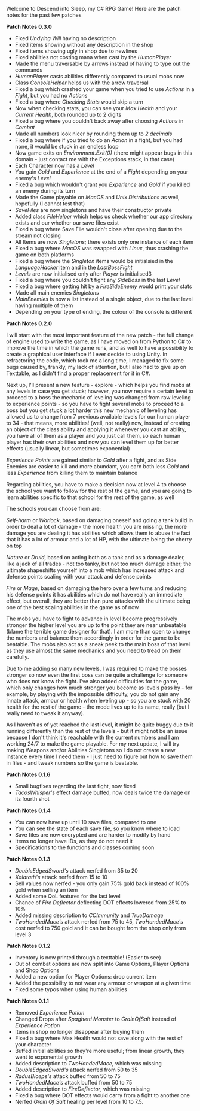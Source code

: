 Welcome to Descend into Sleep, my C# RPG Game! Here are the patch notes for the past few patches


<b>Patch Notes 0.3.0</b>

- Fixed <i>Undying Will</i> having no description
- Fixed items showing without any description in the shop
- Fixed items showing ugly in shop due to newlines
- Fixed abilities not costing mana when cast by the <i>HumanPlayer</i>
- Made the menu traversable by arrows instead of having to type out the commands
- <i>HumanPlayer</i> casts abilities differently compared to usual mobs now
- Class <i>ConsoleHelper</i> helps us with the arrow traversal
- Fixed a bug which crashed your game when you tried to use <i>Actions</i> in a <i>Fight</i>, but you had no <i>Actions</i>
- Fixed a bug where <i>Checking Stats</i> would skip a turn
- Now when checking stats, you can see your <i>Max Health</i> and your <i>Current Health</i>, both rounded up to 2 digits
- Fixed a bug where you couldn't back away after choosing <i>Actions</i> in <i>Combat</i>
- Made all numbers look nicer by rounding them up to <i>2 decimals</i>
- Fixed a bug where if you tried to do an <i>Action</i> in a fight, but you had none, it would be stuck in an endless loop
- Now game exits on <i>Environment.Exit(0)</i> (there might appear bugs in this domain - just contact me with the Exceptions stack, in that case)
- Each Character now has a <i>Level</i>
- You gain <i>Gold</i> and <i>Experience</i> at the end of a <i>Fight</i> depending on your enemy's <i>Level</i>
- Fixed a bug which wouldn't grant you <i>Experience</i> and <i>Gold</i> if you killed an enemy during its turn
- Made the Game playable on <i>MacOS</i> and <i>Unix Distributions</i> as well, hopefully (I cannot test that)
- <i>SaveFiles</i> are now singletons and have their constructor private
- Added class <i>FileHelper</i> which helps us check whether our app directory exists and our whether our save files exist 
- Fixed a bug where Save File wouldn't close after opening due to the stream not closing
- All Items are now <i>Singletons</i>; there exists only one instance of each item
- Fixed a bug where <i>MacOS</i> was swapped with <i>Linux</i>, thus crashing the game on both platforms
- Fixed a bug where the <i>Singleton</i> items would be initialsied in the <i>LanguageHacker</i> item and in the <i>LastBossFight</i>
- <i>Levels</i> are now initialised only after <i>Player</i> is initialised3
- Fixed a bug where you couldn't fight any <i>SideBoss</i> in the last <i>Level</i>
- Fixed a bug where getting hit by a <i>FireSideEnemy</i> would print your stats
- Made all main enemies <i>Singletons</i>
- <i>MainEnemies</i> is now a list instead of a single object, due to the last level having multiple of them
- Depending on your type of ending, the colour of the console is different 

<b>Patch Notes 0.2.0</b>

I will start with the most important feature of the new patch - the full change of engine used to write the game, as I have moved on from Python to C# to improve the time in which the game runs, and as well to have a possibility to create a graphical user interface if I ever decide to using Unity. In refractoring the code, which took me a long time, I managed to fix some bugs caused by, frankly, my lack of attention, but I also had to give up on Texttable, as I didn't find a proper replacement for it in C#.

Next up, I'll present a new feature - explore - which helps you find mobs at any levels in case you get stuck; however, you now require a certain level to proceed to a boss
the mechanic of leveling was changed from raw leveling to experience points - so you have to fight several mobs to proceed to a boss but you get stuck a lot harder
this new mechanic of leveling has allowed us to change from 7 previous available levels for our human player to 34 - that means, more abilities! (well, not really)
now, instead of creating an object of the class ability and applying it whenever you cast an ability, you have all of them as a player and you just call them, so each human player has their own abilities and now you can level them up for better effects (usually linear, but sometimes exponential)

<i>Experience Points</i> are gained similar to <i>Gold</i> after a fight, and as Side Enemies are easier to kill and more abundant, you earn both less <i>Gold</i> and less <i>Experience</i> from killing them to maintain balance

Regarding abilities, you have to make a decision now at level 4 to choose the school you want to follow for the rest of the game, and you are going to learn abilities specific to that school for the rest of the game, as well

The schools you can choose from are:

<i>Self-harm</i> or <i>Warlock</i>, based on damaging oneself and going a tank build in order to deal a lot of damage  - the more health you are missing, the more damage you are dealing
it has abilities which allows them to abuse the fact that it has a lot of armour and a lot of HP, with the ultimate being the cherry on top

<i>Nature</i> or <i>Druid</i>, based on acting both as a tank and as a damage dealer, like a jack of all trades - not too tanky, but not too much damage either; the ultimate shapeshifts yourself into a mob which has increased attack and defense points scaling with your attack and defense points

<i>Fire</i> or <i>Mage</i>, based on damaging the hero over a few turns and reducing his defense points
it has abilities which do not have really an immediate effect, but overall, they are better than pure attacks with the ultimate being one of the best scaling abilities in the game as of now

The mobs you have to fight to advance in level become progressively stronger the higher level you are up to the point they are near unbeatable (blame the terrible game designer for that).
I am more than open to change the numbers and balance them accordingly in order for the game to be beatable. The mobs also act as a sneak peek to the main boss of that level as they use almost the same mechanics and you need to tread on them carefully.

Due to me adding so many new levels, I was required to make the bosses stronger so now even the first boss can be quite a challenge for someone who does not know the fight.
I've also added difficulties for the game, which only changes how much stronger you become as levels pass by - for example, by playing with the impossible difficulty, you do not gain any innate attack, armour or health when leveling up - so you are stuck with 20 health for the rest of the game - the mode lives up to its name, really (but I really need to tweak it anyway).

As I haven't as of yet reached the last level, it might be quite buggy due to it running differently than the rest of the levels - but it might not be an issue because I don't think it's reachable with the current numbers and I am working 24/7 to make the game playable.
For my next update, I will try making Weapons and/or Abilities Singletons so I do not create a new instance every time I need them - I just need to figure out how to save them in files - and tweak numbers so the game is beatable.


<b>Patch Notes 0.1.6</b>
- Small bugfixes regarding the last fight, now fixed
- <i>TacosWhisper's</i> effect damage buffed, now deals twice the damage on its fourth shot

<b>Patch Notes 0.1.4</b>
- You can now have up until 10 save files, compared to one
- You can see the state of each save file, so you know where to load
- Save files are now encrypted and are harder to modify by hand
- Items no longer have IDs, as they do not need it
- Specifications to the functions and classes coming soon

<b>Patch Notes 0.1.3</b>
- <i>DoubleEdgedSword's</i> attack nerfed from 35 to 20
- <i>Xalatath's</i> attack nerfed from 15 to 10
- Sell values now nerfed - you only gain 75% gold back instead of 100% gold when selling an item
- Added some QoL features for the last level
- Chance of <i>Fire Deflector</i> deflecting DOT effects lowered from 25% to 10%
- Added missing description to <i>CCImmunity</i> and <i>TrueDamage</i>
- <i>TwoHandedMace's</i> attack nerfed from 75 to 45, <i>TwoHandedMace's</i> cost nerfed to 750 gold and it can be bought from the shop only from level 3

<b>Patch Notes 0.1.2</b>
- Inventory is now printed through a texttable! (Easier to see)
- Out of combat options are now split into Game Options, Player Options and Shop Options
- Added a new option for Player Options: drop current item
- Added the possibility to not wear any armour or weapon at a given time
- Fixed some typos when using human abilities

<b>Patch Notes 0.1.1</b>
- Removed <i>Experience Potion</i>
- Changed Drops after <i>Spaghetti Monster</i> to <i>GrainOfSalt</i> instead of <i>Experience Potion</i>
- Items in shop no longer disappear after buying them
- Fixed a bug where Max Health would not save along with the rest of your character
- Buffed initial abilities so they're more useful; from linear growth, they went to exponential growth
- Added description to <i>TwoHandedMace</i>, which was missing
- <i>DoubleEdgedSword's</i> attack nerfed from 50 to 35
- <i>RadusBiceps's</i> attack buffed from 50 to 75
- <i>TwoHandedMace's</i> attack buffed from 50 to 75
- Added description to <i>FireDeflector</i>, which was missing
- Fixed a bug where DOT effects would carry from a fight to another one
- Nerfed <i>Grain Of Salt</i> healing per level from 10 to 7.5.
